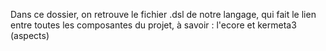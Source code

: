 Dans ce dossier, on retrouve le fichier .dsl de notre langage, qui fait le lien entre toutes les composantes du projet, à savoir : l'ecore et kermeta3 (aspects)
